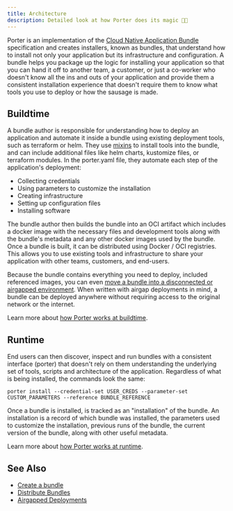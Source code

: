 ```yaml
---
title: Architecture
description: Detailed look at how Porter does its magic 🎩✨
---
```


Porter is an implementation of the [Cloud Native Application Bundle](/cnab/) specification and creates installers, known as bundles, that understand how to install not only your application but its infrastructure and configuration.
A bundle helps you package up the logic for installing your application so that you can hand it off to another team, a customer, or just a co-worker who doesn't know all the ins and outs of your application and provide them a consistent installation experience that doesn't require them to know what tools you use to deploy or how the sausage is made.

## Buildtime

A bundle author is responsible for understanding how to deploy an application and automate it inside a bundle using existing deployment tools, such as terraform or helm.
They use [mixins] to install tools into the bundle, and can include additional files like helm charts, kustomize files, or terraform modules.
In the porter.yaml file, they automate each step of the application's deployment:

* Collecting credentials
* Using parameters to customize the installation
* Creating infrastructure
* Setting up configuration files
* Installing software

The bundle author then builds the bundle into an OCI artifact which includes a docker image with the necessary files and development tools along with the bundle's metadata and any other docker images used by the bundle.
Once a bundle is built, it can be distributed using Docker / OCI registries.
This allows you to use existing tools and infrastructure to share your application with other teams, customers, and end-users.

Because the bundle contains everything you need to deploy, included referenced images, you can even [move a bundle into a disconnected or airgapped environment](/administrators/airgap/).
When written with airgap deployments in mind, a bundle can be deployed anywhere without requiring access to the original network or the internet.

Learn more about [how Porter works at buildtime](/architecture-buildtime/).

## Runtime

End users can then discover, inspect and run bundles with a consistent interface (porter) that doesn't rely on them understanding the underlying set of tools, scripts and architecture of the application.
Regardless of what is being installed, the commands look the same:

```
porter install --credential-set USER_CREDS --parameter-set CUSTOM_PARAMETERS --reference BUNDLE_REFERENCE
```

Once a bundle is installed, is tracked as an "installation" of the bundle.
An installation is a record of which bundle was installed, the parameters used to customize the installation, previous runs of the bundle, the current version of the bundle, along with other useful metadata.

Learn more about [how Porter works at runtime](/architecture-runtime/).

## See Also

* [Create a bundle](/bundle/create/)
* [Distribute Bundles](/distribute-bundles/)
* [Airgapped Deployments](/administrators/airgap/)

[mixins]: /mixins/
